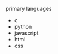  <p>primary languages</p> 
 <ul>
   <li>c</li>
   <li>python</li>
   <li>javascript</li> 
  <li>html</li>
  <li>css</li>
 </ul> 
